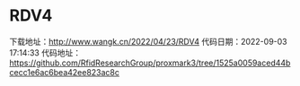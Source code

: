 # RDV4
下载地址：http://www.wangk.cn/2022/04/23/RDV4
代码日期：2022-09-03 17:14:33
代码地址：https://github.com/RfidResearchGroup/proxmark3/tree/1525a0059aced44bcecc1e6ac6bea42ee823ac8c
